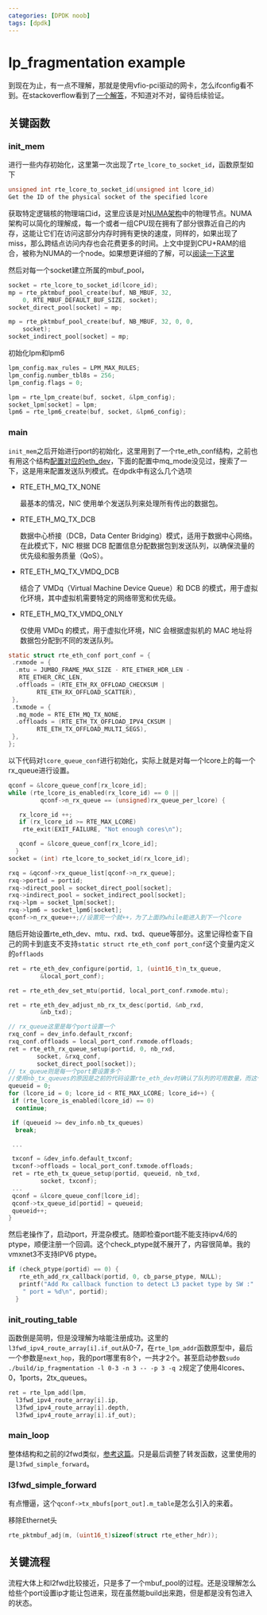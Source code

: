 ```yaml
---
categories: [DPDK noob]
tags: [dpdk]
---
```


# Ip_fragmentation example

到现在为止，有一点不理解，那就是使用vfio-pci驱动的网卡，怎么ifconfig看不到。在stackoverflow看到了[一个解答](https://stackoverflow.com/questions/31097809/interface-goes-missing-from-ifconfig-in-dpdk)，不知道对不对，留待后续验证。

## 关键函数

### init_mem

进行一些内存初始化，这里第一次出现了`rte_lcore_to_socket_id`，函数原型如下

```c
unsigned int rte_lcore_to_socket_id(unsigned int lcore_id)
Get the ID of the physical socket of the specified lcore
```

获取特定逻辑核的物理端口id，这里应该是对[NUMA架构](https://en.wikipedia.org/wiki/Non-uniform_memory_access)中的物理节点。NUMA架构可以简化的理解成，每一个或者一组CPU现在拥有了部分很靠近自己的内存，这能让它们在访问这部分内存时拥有更快的速度，同样的，如果出现了miss，那么跨结点访问内存也会花费更多的时间。上文中提到CPU+RAM的组合，被称为NUMA的一个node。如果想更详细的了解，可以[阅读一下这里](https://zhuanlan.zhihu.com/p/62795773)

然后对每一个socket建立所属的mbuf_pool，

```c
socket = rte_lcore_to_socket_id(lcore_id);
mp = rte_pktmbuf_pool_create(buf, NB_MBUF, 32,
    0, RTE_MBUF_DEFAULT_BUF_SIZE, socket);
socket_direct_pool[socket] = mp;

mp = rte_pktmbuf_pool_create(buf, NB_MBUF, 32, 0, 0,
    socket);
socket_indirect_pool[socket] = mp;
```

初始化lpm和lpm6

```c
lpm_config.max_rules = LPM_MAX_RULES;
lpm_config.number_tbl8s = 256;
lpm_config.flags = 0;

lpm = rte_lpm_create(buf, socket, &lpm_config);
socket_lpm[socket] = lpm;
lpm6 = rte_lpm6_create(buf, socket, &lpm6_config);
```

### main

`init_mem`之后开始进行port的初始化，这里用到了一个rte_eth_conf结构，之前也有用这个结构[配置对应的eth_dev](https://iolop.github.io/posts/DPDK-%E5%88%9D%E5%AD%A6(5)-flow-filtering/#init_port)，下面的配置中mq_mode没见过，搜索了一下，这是用来配置发送队列模式。在dpdk中有这么几个选项

- RTE_ETH_MQ_TX_NONE

  最基本的情况，NIC 使用单个发送队列来处理所有传出的数据包。

- RTE_ETH_MQ_TX_DCB

  数据中心桥接（DCB，Data Center Bridging）模式，适用于数据中心网络。在此模式下，NIC 根据 DCB 配置信息分配数据包到发送队列，以确保流量的优先级和服务质量（QoS）。

- RTE_ETH_MQ_TX_VMDQ_DCB

  结合了 VMDq（Virtual Machine Device Queue）和 DCB 的模式，用于虚拟化环境，其中虚拟机需要特定的网络带宽和优先级。

- RTE_ETH_MQ_TX_VMDQ_ONLY

  仅使用 VMDq 的模式，用于虚拟化环境，NIC 会根据虚拟机的 MAC 地址将数据包分配到不同的发送队列。

```c
static struct rte_eth_conf port_conf = {
 .rxmode = {
  .mtu = JUMBO_FRAME_MAX_SIZE - RTE_ETHER_HDR_LEN -
   RTE_ETHER_CRC_LEN,
  .offloads = (RTE_ETH_RX_OFFLOAD_CHECKSUM |
        RTE_ETH_RX_OFFLOAD_SCATTER),
 },
 .txmode = {
  .mq_mode = RTE_ETH_MQ_TX_NONE,
  .offloads = (RTE_ETH_TX_OFFLOAD_IPV4_CKSUM |
        RTE_ETH_TX_OFFLOAD_MULTI_SEGS),
 },
};
```

以下代码对`lcore_queue_conf`进行初始化，实际上就是对每一个lcore上的每一个rx_queue进行设置。

```c
qconf = &lcore_queue_conf[rx_lcore_id];
while (rte_lcore_is_enabled(rx_lcore_id) == 0 ||
         qconf->n_rx_queue == (unsigned)rx_queue_per_lcore) {

   rx_lcore_id ++;
   if (rx_lcore_id >= RTE_MAX_LCORE)
    rte_exit(EXIT_FAILURE, "Not enough cores\n");

   qconf = &lcore_queue_conf[rx_lcore_id];
  }
socket = (int) rte_lcore_to_socket_id(rx_lcore_id);

rxq = &qconf->rx_queue_list[qconf->n_rx_queue];
rxq->portid = portid;
rxq->direct_pool = socket_direct_pool[socket];
rxq->indirect_pool = socket_indirect_pool[socket];
rxq->lpm = socket_lpm[socket];
rxq->lpm6 = socket_lpm6[socket];
qconf->n_rx_queue++;//设置完一个就++，为了上面的while能进入到下一个lcore
```

随后开始设置rte_eth_dev、mtu、rxd、txd、queue等部分。这里记得检查下自己的网卡到底支不支持`static struct rte_eth_conf port_conf`这个变量内定义的`offlaods`

```c
ret = rte_eth_dev_configure(portid, 1, (uint16_t)n_tx_queue,
         &local_port_conf);

ret = rte_eth_dev_set_mtu(portid, local_port_conf.rxmode.mtu);

ret = rte_eth_dev_adjust_nb_rx_tx_desc(portid, &nb_rxd,
         &nb_txd);

// rx_queue这里是每个port设置一个
rxq_conf = dev_info.default_rxconf;
rxq_conf.offloads = local_port_conf.rxmode.offloads;
ret = rte_eth_rx_queue_setup(portid, 0, nb_rxd,
        socket, &rxq_conf,
        socket_direct_pool[socket]);
// tx_queue则是每一个port要设置多个
//使用nb_tx_queues的原因是之前的代码设置rte_eth_dev时确认了队列的可用数量，而这个数量实际上和我们的参数 -l保持一致。这意味着我们使用n个lcores，就会在每一个port上设置相应数量的tx_queue
queueid = 0;
for (lcore_id = 0; lcore_id < RTE_MAX_LCORE; lcore_id++) {
 if (rte_lcore_is_enabled(lcore_id) == 0)
  continue;

 if (queueid >= dev_info.nb_tx_queues)
  break;

 ...

 txconf = &dev_info.default_txconf;
 txconf->offloads = local_port_conf.txmode.offloads;
 ret = rte_eth_tx_queue_setup(portid, queueid, nb_txd,
         socket, txconf);
 ...
 qconf = &lcore_queue_conf[lcore_id];
 qconf->tx_queue_id[portid] = queueid;
 queueid++;
}
```

然后老操作了，启动port，开混杂模式。随即检查port能不能支持ipv4/6的ptype，顺便注册一个回调。这个check_ptype就不展开了，内容很简单。我的vmxnet3不支持IPV6 ptype。

```c
if (check_ptype(portid) == 0) {
   rte_eth_add_rx_callback(portid, 0, cb_parse_ptype, NULL);
   printf("Add Rx callback function to detect L3 packet type by SW :"
    " port = %d\n", portid);
  }
```

### init_routing_table

函数倒是简明，但是没理解为啥能注册成功。这里的`l3fwd_ipv4_route_array[i].if_out`从0-7，在`rte_lpm_addr`函数原型中，最后一个参数是`next_hop`，我的port哪里有8个，一共才2个。甚至启动参数`sudo ./build/ip_fragmentation -l 0-3 -n 3 -- -p 3 -q 2`规定了使用4lcores、0，1ports，2tx_queues。

```c
ret = rte_lpm_add(lpm,
  l3fwd_ipv4_route_array[i].ip,
  l3fwd_ipv4_route_array[i].depth,
  l3fwd_ipv4_route_array[i].if_out);
```

### main_loop

整体结构和之前的l2fwd类似，[参考这篇](https://iolop.github.io/posts/DPDK-%E5%88%9D%E5%AD%A6(6)-l2fwd/)。只是最后调整了转发函数，这里使用的是`l3fwd_simple_forward`。

### l3fwd_simple_forward

有点懵逼，这个`qconf->tx_mbufs[port_out].m_table`是怎么引入的来着。

移除Ethernet头

```c
rte_pktmbuf_adj(m, (uint16_t)sizeof(struct rte_ether_hdr));
```

## 关键流程

流程大体上和l2fwd比较接近，只是多了一个mbuf_pool的过程。还是没理解怎么给些个port设置ip才能让包进来，现在虽然能build出来跑，但是都是没有包进入的状态。
